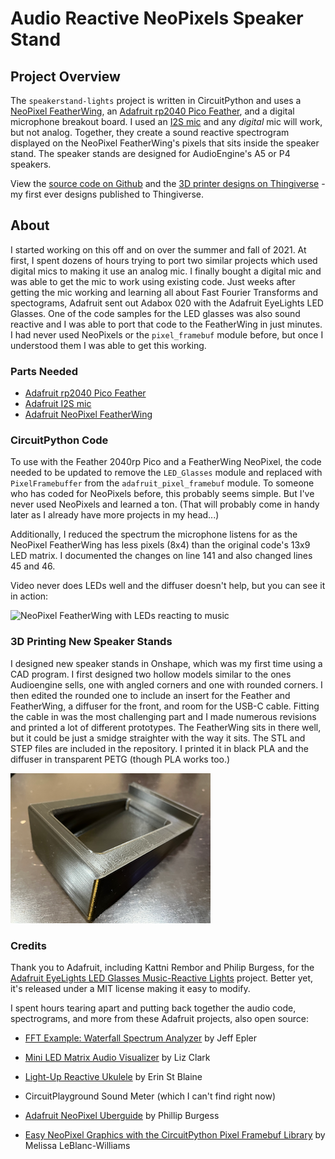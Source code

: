 # Audio Reactive NeoPixels Speaker Stand

##  Project Overview

The `speakerstand-lights` project is written in CircuitPython and     uses a [NeoPixel FeatherWing](https://www.adafruit.com/product/3124), an [Adafruit rp2040 Pico Feather](https://learn.adafruit.com/adafruit-feather-rp2040-pico), and a digital microphone breakout board. I used an [I2S mic](https://learn.adafruit.com/adafruit-i2s-mems-microphone-breakout) and any *digital* mic will work, but not analog. Together, they create a sound reactive spectrogram displayed on the NeoPixel FeatherWing's pixels that sits inside the speaker stand.  The speaker stands are designed for AudioEngine's A5 or P4 speakers.

View the [source code on Github](https://github.com/prcutler/speakerstand-lights) and the [3D printer designs on Thingiverse](https://www.thingiverse.com/thing:5152973) - my first ever designs published to Thingiverse.

## About

I started working on this off and on over the summer and fall of 2021.  At first, I spent dozens of hours trying to port two similar projects which used digital mics to making it use an analog mic.  I finally bought a digital mic and was able to get the mic to work using existing code.  Just weeks after getting the mic working and learning all about Fast Fourier Transforms and spectograms, Adafruit sent out Adabox 020 with the Adafruit EyeLights LED Glasses.  One of the code samples for the LED glasses was also sound reactive and I was able to port that code to the FeatherWing in just minutes. I had never used NeoPixels or the `pixel_framebuf` module before, but once I understood them I was able to get this working.

### Parts Needed

* [Adafruit rp2040 Pico Feather](https://www.adafruit.com/product/4884)
* [Adafruit I2S mic](https://learn.adafruit.com/adafruit-i2s-mems-microphone-breakout)
* [Adafruit NeoPixel FeatherWing](https://www.adafruit.com/product/3124)

### CircuitPython Code

To use with the Feather 2040rp Pico and a FeatherWing NeoPixel, the code needed to be updated to remove the `LED_Glasses` module and replaced with `PixelFramebuffer` from the `adafruit_pixel_framebuf` module.  To someone who has coded for NeoPixels before, this probably seems simple.  But I've never used NeoPixels and learned a ton.  (That will probably come in handy later as I already have more projects in my head...)

Additionally, I reduced the spectrum the microphone listens for as the NeoPixel FeatherWing has less pixels (8x4) than the original code's 13x9 LED matrix.  I documented the changes on line 141 and also changed lines 45 and 46.

Video never does LEDs well and the diffuser doesn't help, but you can see it in action:

![NeoPixel FeatherWing with LEDs reacting to music](speakerstand-featherwing.gif)

### 3D Printing New Speaker Stands

I designed new speaker stands in Onshape, which was my first time using a CAD program.  I first designed two hollow models similar to the ones Audioengine sells, one with angled corners and one with rounded corners.  I then edited the rounded one to include an insert for the Feather and FeatherWing, a diffuser for the front, and room for the USB-C cable.  Fitting the cable in was the most challenging part and I made numerous revisions and printed a lot of different prototypes.  The FeatherWing sits in there well, but it could be just a smidge straighter with the way it sits.  The STL and STEP files are included in the repository.  I printed it in black PLA and the diffuser in transparent PETG (though PLA works too.)

![Speaker Stand for AudioEngine P4 speakers](speakerstand.png)

### Credits

Thank you to Adafruit, including Kattni Rembor and Philip Burgess, for the [Adafruit EyeLights LED Glasses Music-Reactive Lights](https://learn.adafruit.com/adafruit-eyelights-led-glasses-and-driver/music-reactive-lights) project.  Better yet, it's released under a MIT license making it easy to modify.

I spent hours tearing apart and putting back together the audio code, spectrograms, and more from these Adafruit projects, also open source:

* [FFT Example: Waterfall Spectrum Analyzer](https://learn.adafruit.com/ulab-crunch-numbers-fast-with-circuitpython/overview ) by Jeff Epler

* [Mini LED Matrix Audio Visualizer](https://learn.adafruit.com/mini-led-matrix-audio-visualizer/code-the-mini-led-matrix-audio-visualizer) by Liz Clark

* [Light-Up Reactive Ukulele](https://learn.adafruit.com/light-up-reactive-ukulele) by Erin St Blaine

* CircuitPlayground Sound Meter (which I can't find right now)

* [Adafruit NeoPixel Uberguide](https://learn.adafruit.com/adafruit-neopixel-uberguide) by Phillip Burgess

* [Easy NeoPixel Graphics with the CircuitPython Pixel Framebuf Library](https://learn.adafruit.com/easy-neopixel-graphics-with-the-circuitpython-pixel-framebuf-library) by Melissa LeBlanc-Williams
